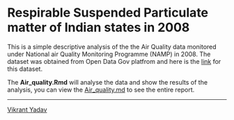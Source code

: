# Respirable Suspended Particulate matter of Indian states in 2008

This is a simple descriptive analysis of the the Air Quality data monitored under National air Quality Monitoring Programme (NAMP) in 2008. The dataset was obtained from Open Data Gov platfrom and here is the [link][dataset] for this dataset.

The **Air_quality.Rmd** will analyse the data and show the results of the analysis, you can view the [Air_quality.md][markdown] to see the entire report.

******

[Vikrant Yadav][developer_site]

[developer_site]: http://github.com/vikrant4
[dataset]: https://data.gov.in/sites/default/files/datafile/Air_Quality_RSPM_2008.csv
[markdown]: https://github.com/vikrant4/air_quality/blob/master/Air_quality.md